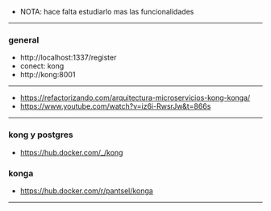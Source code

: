* NOTA: hace falta estudiarlo mas las funcionalidades

***
### general
* http://localhost:1337/register
* conect: kong
* http://kong:8001
***
* https://refactorizando.com/arquitectura-microservicios-kong-konga/
* https://www.youtube.com/watch?v=iz6i-RwsrJw&t=866s
***
### kong y postgres
* https://hub.docker.com/_/kong

### konga
* https://hub.docker.com/r/pantsel/konga
***

